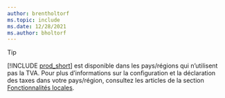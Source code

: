 ```yaml
---
author: brentholtorf
ms.topic: include
ms.date: 12/28/2021
ms.author: bholtorf
---
```

> [!TIP]
> [!INCLUDE [prod_short](prod_short.md)] est disponible dans les pays/régions qui n’utilisent pas la TVA. Pour plus d’informations sur la configuration et la déclaration des taxes dans votre pays/région, consultez les articles de la section [Fonctionnalités locales](../about-localization.md).  
